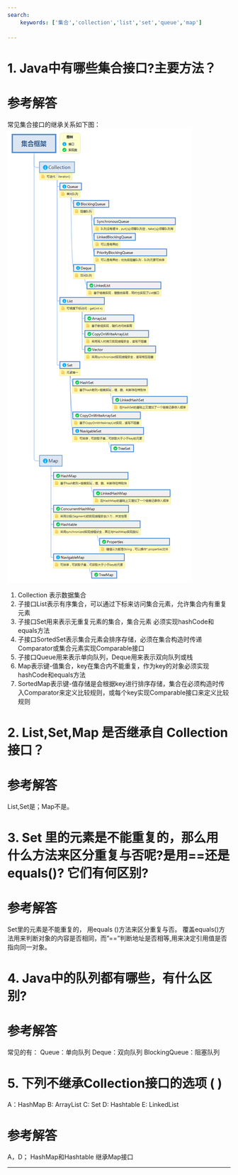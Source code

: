 ```yaml
---
search:
    keywords: ['集合','collection','list','set','queue','map']

---
```



# 1. Java中有哪些集合接口?主要方法？

# 参考解答

常见集合接口的继承关系如下图：
![](/assets/collection.png)

 
1. Collection 表示数据集合
2. 子接口List表示有序集合，可以通过下标来访问集合元素，允许集合内有重复元素
3. 子接口Set用来表示无重复元素的集合，集合元素 必须实现hashCode和equals方法
4. 子接口SortedSet表示集合元素会排序存储，必须在集合构造时传递Comparator或集合元素实现Comparable接口
5. 子接口Queue用来表示单向队列，Deque用来表示双向队列或栈
6. Map表示键-值集合，key在集合内不能重复，作为key的对象必须实现hashCode和equals方法
7. SortedMap表示键-值存储是会根据key进行排序存储，集合在必须构造时传入Comparator来定义比较规则，或每个key实现Comparable接口来定义比较规则


# 2. List,Set,Map 是否继承自 Collection 接口？

# 参考解答

List,Set是；Map不是。


# 3. Set 里的元素是不能重复的，那么用什么方法来区分重复与否呢?是用==还是 equals()? 它们有何区别?

# 参考解答

Set里的元素是不能重复的， 用equals ()方法来区分重复与否。 覆盖equals()方法用来判断对象的内容是否相同，而”==”判断地址是否相等,用来决定引用值是否指向同一对象。


# 4. Java中的队列都有哪些，有什么区别?

# 参考解答

常见的有：
Queue：单向队列
Deque：双向队列
BlockingQueue：阻塞队列

# 5. 下列不继承Collection接口的选项 ( )

A：HashMap 
B: ArrayList 
C: Set 
D: Hashtable 
E: LinkedList

# 参考解答
A，D；
HashMap和Hashtable 继承Map接口

---



